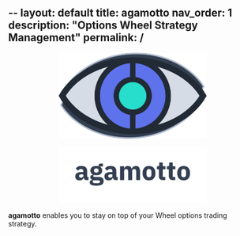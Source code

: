 --
layout: default
title: agamotto
nav_order: 1
description: "Options Wheel Strategy Management"
permalink: /
---

<p align="center">
    <img src="project/static/img/agamotto.png" width="300">
</p>

<p align="center">
    <img src="project/static/img/agamotto_word.png" width="300">
</p>

**agamotto** enables you to stay on top of your Wheel options trading strategy.